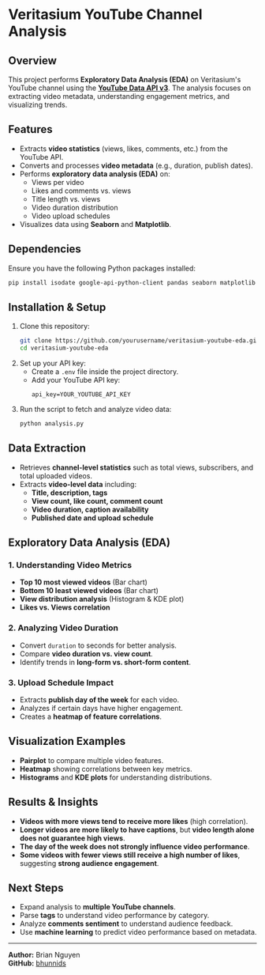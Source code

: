 # Veritasium YouTube Channel Analysis

## Overview
This project performs **Exploratory Data Analysis (EDA)** on Veritasium's YouTube channel using the **[YouTube Data API v3](https://developers.google.com/youtube/v3/docs)**. The analysis focuses on extracting video metadata, understanding engagement metrics, and visualizing trends.

## Features
- Extracts **video statistics** (views, likes, comments, etc.) from the YouTube API.
- Converts and processes **video metadata** (e.g., duration, publish dates).
- Performs **exploratory data analysis (EDA)** on:
  - Views per video
  - Likes and comments vs. views
  - Title length vs. views
  - Video duration distribution
  - Video upload schedules
- Visualizes data using **Seaborn** and **Matplotlib**.

## Dependencies
Ensure you have the following Python packages installed:
```sh
pip install isodate google-api-python-client pandas seaborn matplotlib python-dotenv
```

## Installation & Setup
1. Clone this repository:
   ```sh
   git clone https://github.com/yourusername/veritasium-youtube-eda.git
   cd veritasium-youtube-eda
   ```
2. Set up your API key:
   - Create a `.env` file inside the project directory.
   - Add your YouTube API key:
     ```
     api_key=YOUR_YOUTUBE_API_KEY
     ```
3. Run the script to fetch and analyze video data:
   ```sh
   python analysis.py
   ```

## Data Extraction
- Retrieves **channel-level statistics** such as total views, subscribers, and total uploaded videos.
- Extracts **video-level data** including:
  - **Title, description, tags**
  - **View count, like count, comment count**
  - **Video duration, caption availability**
  - **Published date and upload schedule**

## Exploratory Data Analysis (EDA)
### 1. Understanding Video Metrics
- **Top 10 most viewed videos** (Bar chart)
- **Bottom 10 least viewed videos** (Bar chart)
- **View distribution analysis** (Histogram & KDE plot)
- **Likes vs. Views correlation**

### 2. Analyzing Video Duration
- Convert `duration` to seconds for better analysis.
- Compare **video duration vs. view count**.
- Identify trends in **long-form vs. short-form content**.

### 3. Upload Schedule Impact
- Extracts **publish day of the week** for each video.
- Analyzes if certain days have higher engagement.
- Creates a **heatmap of feature correlations**.

## Visualization Examples
- **Pairplot** to compare multiple video features.
- **Heatmap** showing correlations between key metrics.
- **Histograms** and **KDE plots** for understanding distributions.

## Results & Insights
- **Videos with more views tend to receive more likes** (high correlation).
- **Longer videos are more likely to have captions**, but **video length alone does not guarantee high views**.
- **The day of the week does not strongly influence video performance**.
- **Some videos with fewer views still receive a high number of likes**, suggesting **strong audience engagement**.

## Next Steps
- Expand analysis to **multiple YouTube channels**.
- Parse **tags** to understand video performance by category.
- Analyze **comments sentiment** to understand audience feedback.
- Use **machine learning** to predict video performance based on metadata.

---
**Author:** Brian Nguyen  
**GitHub:** [bhunnids](https://github.com/bhunnids)

